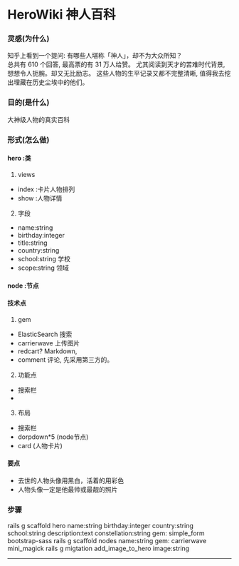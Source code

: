 # HeroWiki 神人百科

### 灵感(为什么)
知乎上看到一个提问: 有哪些人堪称「神人」，却不为大众所知？  
总共有 610 个回答, 最高票的有 31 万人给赞。
尤其阅读到天才的苦难时代背景, 想想令人扼腕。却又无比励志。
这些人物的生平记录又都不完整清晰, 值得我去挖出埋藏在历史尘埃中的他们。

### 目的(是什么)
大神级人物的真实百科

### 形式(怎么做)

#### hero  :类
1. views
- index :卡片人物排列
- show  :人物详情

2. 字段
- name:string
- birthday:integer
- title:string
- country:string
- school:string  学校
- scope:string   领域

#### node  :节点




#### 技术点
1. gem 
- ElasticSearch  搜索
- carrierwave	上传图片
- redcart?		Markdown,
- comment		评论, 先采用第三方的。

2. 功能点
- 搜索栏
- 


3. 布局
- 搜索栏
- dorpdown*5 (node节点)
- card (人物卡片)


#### 要点
- 去世的人物头像用黑白，活着的用彩色
- 人物头像一定是他最帅或最靓的照片


### 步骤
rails g scaffold hero name:string birthday:integer country:string school:string description:text constellation:string
gem: simple_form   bootstrap-sass
rails g scaffold nodes name:string
gem: carrierwave mini_magick
rails g migtation add_image_to_hero image:string
***


























